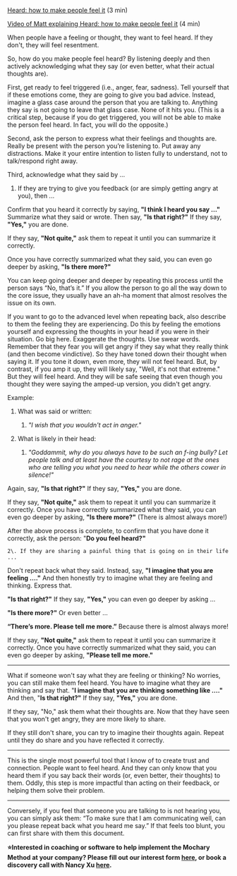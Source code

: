 [Heard: how to make people feel it](https://docs.google.com/document/d/1NiCEEUO2-38pIVGM7nrnpGRykbbtv2xuqLoKW50ZzLw/edit) (3 min)

[Video of Matt explaining Heard: how to make people feel it](https://www.loom.com/share/feeba671003f4ec88a3ab2bdb06f1c6a) (4 min)

When people have a feeling or thought, they want to feel heard. If they don't, they will feel resentment.

So, how do you make people feel heard? By listening deeply and then actively acknowledging what they say (or even better, what their actual thoughts are).

First, get ready to feel triggered (i.e., anger, fear, sadness). Tell yourself that if these emotions come, they are going to give you bad advice. Instead, imagine a glass case around the person that you are talking to. Anything they say is not going to leave that glass case. None of it hits you. (This is a critical step, because if you do get triggered, you will not be able to make the person feel heard. In fact, you will do the opposite.)

Second, ask the person to express what their feelings and thoughts are. Really be present with the person you’re listening to. Put away any distractions. Make it your entire intention to listen fully to understand, not to talk/respond right away.

Third, acknowledge what they said by …

1. If they are trying to give you feedback (or are simply getting angry at you), then ...

Confirm that you heard it correctly by saying, **"I think I heard you say …"** Summarize what they said or wrote. Then say, **"Is that right?"** If they say, **"Yes,"** you are done.

If they say, **"Not quite,"** ask them to repeat it until you can summarize it correctly.

Once you have correctly summarized what they said, you can even go deeper by asking, **"Is there more?"**

You can keep going deeper and deeper by repeating this process until the person says “No, that’s it.” If you allow the person to go all the way down to the core issue, they usually have an ah-ha moment that almost resolves the issue on its own.

If you want to go to the advanced level when repeating back, also describe to them the feeling they are experiencing. Do this by feeling the emotions yourself and expressing the thoughts in your head if you were in their situation. Go big here. Exaggerate the thoughts. Use swear words. Remember that they fear you will get angry if they say what they really think (and then become vindictive). So they have toned down their thought when saying it. If you tone it down, even more, they will not feel heard. But, by contrast, if you amp it up, they will likely say, "Well, it's not that extreme." But they will feel heard. And they will be safe seeing that even though you thought they were saying the amped-up version, you didn't get angry.

Example:

1. What was said or written:

   1. _"I wish that you wouldn't act in anger."_

2. What is likely in their head:
   1. _"Goddammit, why do you always have to be such an f-ing bully? Let people talk and at least have the courtesy to not rage at the ones who are telling you what you need to hear while the others cower in silence\!"_

Again, say, **"Is that right?"** If they say, **"Yes,"** you are done.

If they say, **"Not quite,"** ask them to repeat it until you can summarize it correctly. Once you have correctly summarized what they said, you can even go deeper by asking, **"Is there more?"** (There is almost always more\!)

After the above process is complete, to confirm that you have done it correctly, ask the person: "**Do you feel heard?"**

    2\. If they are sharing a painful thing that is going on in their life ...

Don't repeat back what they said. Instead, say, **"I imagine that you are feeling …."** And then honestly try to imagine what they are feeling and thinking. Express that.

**"Is that right?"** If they say, **"Yes,"** you can even go deeper by asking …

**"Is there more?"** Or even better …

**“There’s more. Please tell me more.”** Because there is almost always more\!

If they say, **"Not quite,"** ask them to repeat it until you can summarize it correctly. Once you have correctly summarized what they said, you can even go deeper by asking, **"Please tell me more."**

---

What if someone won't say what they are feeling or thinking? No worries, you can still make them feel heard. You have to imagine what they are thinking and say that. "**I imagine that you are thinking something like …."** And then, "**Is that right?"** If they say, **"Yes,"** you are done.

If they say, "No," ask them what their thoughts are. Now that they have seen that you won't get angry, they are more likely to share.

If they still don't share, you can try to imagine their thoughts again. Repeat until they do share and you have reflected it correctly.

---

This is the single most powerful tool that I know of to create trust and connection. People want to feel heard. And they can only know that you heard them if you say back their words (or, even better, their thoughts) to them. Oddly, this step is more impactful than acting on their feedback, or helping them solve their problem.

---

Conversely, if you feel that someone you are talking to is not hearing you, you can simply ask them: “To make sure that I am communicating well, can you please repeat back what you heard me say.” If that feels too blunt, you can first share with them this document.

**⭐Interested in coaching or software to help implement the Mochary Method at your company? Please fill out our interest form [here](https://mocharymethod.typeform.com/interest), or book a discovery call with Nancy Xu [here](https://calendly.com/nancy-mm/30).**
